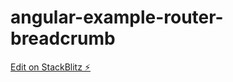 # angular-example-router-breadcrumb

[Edit on StackBlitz ⚡️](https://stackblitz.com/edit/angular-ivy-uvxvrf)